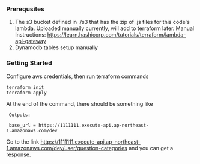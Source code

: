 ### Prerequsites 
1. The s3 bucket defined in ./s3 that has the zip of .js files for this code's lambda.
Uploaded manually currently, will add to terraform later.
 Manual Instructions: 
 https://learn.hashicorp.com/tutorials/terraform/lambda-api-gateway
 2. Dynamodb tables setup manually 
 

### Getting Started

Configure aws credentials, then run terraform commands
```
terraform init 
terraform apply   
```

At the end of the command, there should be something like
```
 Outputs:
 
 base_url = https://1111111.execute-api.ap-northeast-1.amazonaws.com/dev 
```

Go to the link
https://1111111.execute-api.ap-northeast-1.amazonaws.com/dev/user/question-categories
and you can get a response. 
